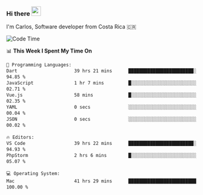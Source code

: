 ### Hi there <img src="https://media.giphy.com/media/hvRJCLFzcasrR4ia7z/giphy.gif" width="25px" height="25px">

I'm Carlos, Software developer from Costa Rica 🇨🇷

[//]: # (<a href="https://app.daily.dev/carum98"><img src="https://github.com/carum98/carum98/blob/main/devcard.svg" width="400" alt="Carlos Umaña Acevedo's Dev Card"/></a>)


<!--START_SECTION:waka-->
![Code Time](http://img.shields.io/badge/Code%20Time-11%2C591%20hrs%2019%20mins-blue)

📊 **This Week I Spent My Time On** 

```text
💬 Programming Languages: 
Dart                     39 hrs 21 mins      ████████████████████████░   94.85 % 
JavaScript               1 hr 7 mins         █░░░░░░░░░░░░░░░░░░░░░░░░   02.71 % 
Vue.js                   58 mins             █░░░░░░░░░░░░░░░░░░░░░░░░   02.35 % 
YAML                     0 secs              ░░░░░░░░░░░░░░░░░░░░░░░░░   00.04 % 
JSON                     0 secs              ░░░░░░░░░░░░░░░░░░░░░░░░░   00.02 % 

🔥 Editors: 
VS Code                  39 hrs 22 mins      ████████████████████████░   94.93 % 
PhpStorm                 2 hrs 6 mins        █░░░░░░░░░░░░░░░░░░░░░░░░   05.07 % 

💻 Operating System: 
Mac                      41 hrs 29 mins      █████████████████████████   100.00 % 
```


<!--END_SECTION:waka-->
